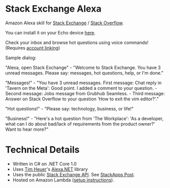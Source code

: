 # Stack Exchange Alexa

Amazon Alexa skill for [Stack Exchange](https://stackexchange.com) / [Stack Overflow](https://stackoverflow.com). 

You can install it on your Echo device [here](https://t.co/TvjgA2L1Ik).

Check your inbox and browse hot questions using voice commands! (Requires [account linking](https://developer.amazon.com/public/solutions/alexa/alexa-skills-kit/docs/linking-an-alexa-user-with-a-user-in-your-system))

Sample dialog:

"Alexa, open Stack Exchange" - "Welcome to Stack Exchange. You have 3 unread messages. Please say: messages, hot questions, help, or I'm done."

"Messages!" - "You have 3 unread messages. First message: Chat reply in 'Tavern on the Meta': Good point. I added a comment to your question. - Second message: Jobs message from Grubhub Seamless. - Third message: Answer on Stack Overflow to your question 
'How to exit the vim editor?'."

"Hot questions!" - "Please say: technology, business, or life!"

"Business!" - "Here's a hot question from 'The Workplace': 'As a developer, what can I do about bad/lack of requirements from the product owner?' Want to hear more?"

# Technical Details

* Written in C# on .NET Core 1.0
* Uses [Tim Heuer](https://twitter.com/timheuer)'s [Alexa.NET](https://www.nuget.org/packages/Alexa.NET) library
* Uses the public [Stack Exchange API](https://api.stackexchange.com). See [StackApps Post](https://stackapps.com/questions/7480).
* Hosted on Amazon Lambda ([setup instructions](https://github.com/MaxHorstmann/StackExchange-Alexa/blob/master/setup.md)).

